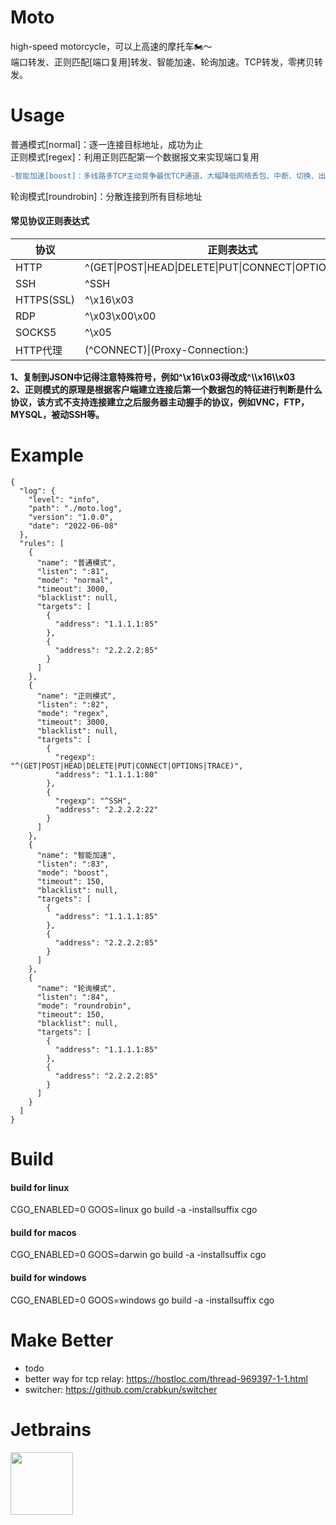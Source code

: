# Moto
high-speed motorcycle，可以上高速的摩托车🏍️～    
端口转发、正则匹配[端口复用]转发、智能加速、轮询加速。TCP转发，零拷贝转发。    

# Usage    
普通模式[normal]：逐一连接目标地址，成功为止       
正则模式[regex]：利用正则匹配第一个数据报文来实现端口复用      
```diff
-智能加速[boost]：多线路多TCP主动竞争最优TCP通道，大幅降低网络丢包、中断、切换、出口高低峰的影响    
```
轮询模式[roundrobin]：分散连接到所有目标地址    

#### 常见协议正则表达式      
|协议|正则表达式|
| --- | ---|
|HTTP|^(GET\|POST\|HEAD\|DELETE\|PUT\|CONNECT\|OPTIONS\|TRACE)|
|SSH|^SSH|
|HTTPS(SSL)|^\x16\x03|
|RDP|^\x03\x00\x00|
|SOCKS5|^\x05|
|HTTP代理|(^CONNECT)\|(Proxy-Connection:)|

**1、复制到JSON中记得注意特殊符号，例如^\\x16\\x03得改成^\\\\x16\\\\x03**     
**2、正则模式的原理是根据客户端建立连接后第一个数据包的特征进行判断是什么协议，该方式不支持连接建立之后服务器主动握手的协议，例如VNC，FTP，MYSQL，被动SSH等。**

# Example    
```
{
  "log": {
    "level": "info",
    "path": "./moto.log",
    "version": "1.0.0",
    "date": "2022-06-08"
  },
  "rules": [
    {
      "name": "普通模式",
      "listen": ":81",
      "mode": "normal",
      "timeout": 3000,
      "blacklist": null,
      "targets": [
        {
          "address": "1.1.1.1:85"
        },
        {
          "address": "2.2.2.2:85"
        }
      ]
    },
    {
      "name": "正则模式",
      "listen": ":82",
      "mode": "regex",
      "timeout": 3000,
      "blacklist": null,
      "targets": [
        {
          "regexp": "^(GET|POST|HEAD|DELETE|PUT|CONNECT|OPTIONS|TRACE)",
          "address": "1.1.1.1:80"
        },
        {
          "regexp": "^SSH",
          "address": "2.2.2.2:22"
        }
      ]
    },
    {
      "name": "智能加速",
      "listen": ":83",
      "mode": "boost",
      "timeout": 150,
      "blacklist": null,
      "targets": [
        {
          "address": "1.1.1.1:85"
        },
        {
          "address": "2.2.2.2:85"
        }
      ]
    },
    {
      "name": "轮询模式",
      "listen": ":84",
      "mode": "roundrobin",
      "timeout": 150,
      "blacklist": null,
      "targets": [
        {
          "address": "1.1.1.1:85"
        },
        {
          "address": "2.2.2.2:85"
        }
      ]
    }
  ]
}
```


# Build    
#### build for linux    

CGO_ENABLED=0 GOOS=linux go build -a -installsuffix cgo   

#### build for macos

CGO_ENABLED=0 GOOS=darwin go build -a -installsuffix cgo

#### build for windows 

CGO_ENABLED=0 GOOS=windows go build -a -installsuffix cgo    

# Make Better        

* todo
* better way for tcp relay: https://hostloc.com/thread-969397-1-1.html
* switcher: https://github.com/crabkun/switcher

# Jetbrains    

<a href="https://www.jetbrains.com/?from=cppla"><img src="https://resources.jetbrains.com/storage/products/company/brand/logos/jb_square.png" width="100px"></a>
